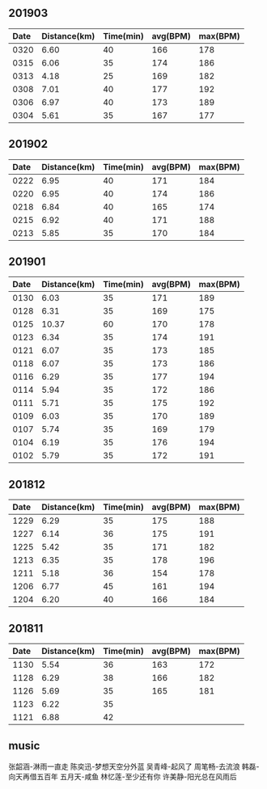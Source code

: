 ## 201903
Date|Distance(km)|Time(min)|avg(BPM)|max(BPM)
:--|:--|:--|:--|:--
0320|6.60|40|166|178
0315|6.06|35|174|186
0313|4.18|25|169|182
0308|7.01|40|177|192
0306|6.97|40|173|189
0304|5.61|35|167|177

## 201902
Date|Distance(km)|Time(min)|avg(BPM)|max(BPM)
:--|:--|:--|:--|:--
0222|6.95|40|171|184
0220|6.95|40|174|186
0218|6.84|40|165|174
0215|6.92|40|171|188
0213|5.85|35|170|184

## 201901
Date|Distance(km)|Time(min)|avg(BPM)|max(BPM)
:--|:--|:--|:--|:--
0130|6.03|35|171|189
0128|6.31|35|169|175
0125|10.37|60|170|178
0123|6.34|35|174|191
0121|6.07|35|173|185
0118|6.07|35|173|186
0116|6.29|35|177|194
0114|5.94|35|172|186
0111|5.71|35|175|192
0109|6.03|35|170|189
0107|5.74|35|169|179
0104|6.19|35|176|194
0102|5.79|35|172|191

## 201812
Date|Distance(km)|Time(min)|avg(BPM)|max(BPM)
:--|:--|:--|:--|:--
1229|6.29|35|175|188
1227|6.14|36|175|191
1225|5.42|35|171|182
1213|6.35|35|178|196
1211|5.18|36|154|178
1206|6.77|45|161|194
1204|6.20|40|166|184

## 201811
Date|Distance(km)|Time(min)|avg(BPM)|max(BPM)
:--|:--|:--|:--|:--
1130|5.54|36|163|172
1128|6.29|38|166|182
1126|5.69|35|165|181
1123|6.22|35||
1121|6.88|42||

## music
张韶涵-淋雨一直走
陈奕迅-梦想天空分外蓝
吴青峰-起风了
周笔畅-去流浪
韩磊-向天再借五百年
五月天-咸鱼
林忆莲-至少还有你
许美静-阳光总在风雨后
